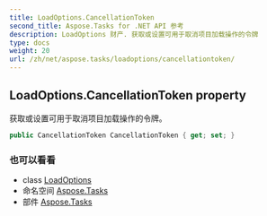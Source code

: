 ```yaml
---
title: LoadOptions.CancellationToken
second_title: Aspose.Tasks for .NET API 参考
description: LoadOptions 财产. 获取或设置可用于取消项目加载操作的令牌
type: docs
weight: 20
url: /zh/net/aspose.tasks/loadoptions/cancellationtoken/
---
```

## LoadOptions.CancellationToken property

获取或设置可用于取消项目加载操作的令牌。

```csharp
public CancellationToken CancellationToken { get; set; }
```

### 也可以看看

* class [LoadOptions](../)
* 命名空间 [Aspose.Tasks](../../loadoptions/)
* 部件 [Aspose.Tasks](../../../)


